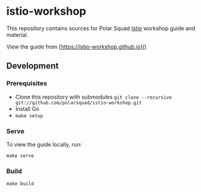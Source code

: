 # istio-workshop
This repository contains sources for Polar Squad [Istio]() workshop guide and material.

View the guide from [https://istio-workshop.github.io]()

## Development

### Prerequisites
- Clone this repository with submodules `git clone --recursive git://github.com/polarsquad/istio-workshop.git`
- Install Go
- `make setup`

### Serve
To view the guide locally, run:
```shell
make serve
```

### Build
```shell
make build
```
